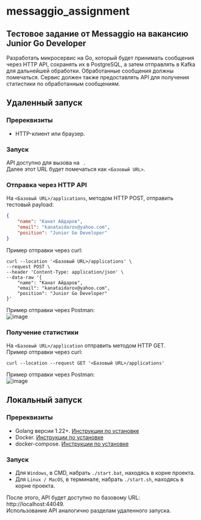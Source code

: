# messaggio_assignment
## Тестовое задание от Messaggio на вакансию Junior Go Developer
Разработать микросервис на Go, который будет принимать сообщения через HTTP API, сохранять их в PostgreSQL, 
а затем отправлять в Kafka для дальнейшей обработки. Обработанные сообщения должны помечаться. 
Сервис должен также предоставлять API для получения статистики по обработанным сообщениям.

## Удаленный запуск
### Пререквизиты
- HTTP-клиент или браузер.

### Запуск
API доступно для вызова на ` `. \
Далее этот URL будет помечаться как `<Базовый URL>`.

### Отправка через HTTP API
На `<Базовый URL>/applications`, методом HTTP POST, отправить тестовый payload: 
```json
{
    "name": "Канат Айдаров",
    "email": "kanataidarov@yahoo.com",
    "position": "Junior Go Developer"
}
```

Пример отправки через curl:
```shell
curl --location '<Базовый URL>/applications' \
--request POST \
--header 'Content-Type: application/json' \
--data-raw '{
    "name": "Канат Айдаров",
    "email": "kanataidarov@yahoo.com",
    "position": "Junior Go Developer"
}'
```
Пример отправки через Postman: \
![image](https://github.com/user-attachments/assets/a50972b9-3ab0-4974-8828-7c43a1b83749)

### Получение статистики
На `<Базовый URL>/application` отправить методом HTTP GET. \
Пример отправки через curl:
```shell
curl --location --request GET '<Базовый URL>/applications'
```

Пример отправки через Postman: \
![image](https://github.com/user-attachments/assets/184f367d-1a3a-4208-993e-7d0a8cdcae64)

## Локальный запуск

### Пререквизиты
- Golang версии 1.22+. [Инструкции по установке](https://go.dev/doc/install)
- Docker. [Инструкции по установке](https://docs.docker.com/get-docker/)
- docker-compose. [Инструкции по установке](https://docs.docker.com/compose/install/standalone/)

### Запуск
- Для `Windows`, в CMD, набрать `./start.bat`, находясь в корне проекта. 
- Для `Linux / MacOS`, в терминале, набрать `./start.sh`, находясь в корне проекта.

После этого, API будет доступно по базовому URL: http://localhost:44049. \
Использование API аналогично разделам удаленного запуска. 
